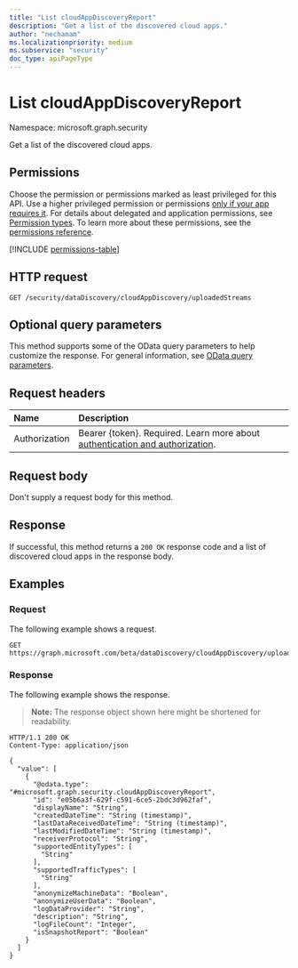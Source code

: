```yaml
---
title: "List cloudAppDiscoveryReport"
description: "Get a list of the discovered cloud apps."
author: "nechamam"
ms.localizationpriority: medium
ms.subservice: "security"
doc_type: apiPageType
---
```


# List cloudAppDiscoveryReport

Namespace: microsoft.graph.security

Get a list of the discovered cloud apps.

## Permissions

Choose the permission or permissions marked as least privileged for this API. Use a higher privileged permission or permissions [only if your app requires it](/graph/permissions-overview#best-practices-for-using-microsoft-graph-permissions). For details about delegated and application permissions, see [Permission types](/graph/permissions-overview#permission-types). To learn more about these permissions, see the [permissions reference](/graph/permissions-reference).

<!-- {
  "blockType": "permissions",
  "name": "security-datadiscoveryreport-list-uploadedstreams-permissions"
}
-->
[!INCLUDE [permissions-table](../includes/permissions/security-datadiscoveryreport-list-uploadedstreams-permissions.md)]

## HTTP request

<!-- {
  "blockType": "ignored"
}
-->
``` http
GET /security/dataDiscovery/cloudAppDiscovery/uploadedStreams
```

## Optional query parameters

This method supports some of the OData query parameters to help customize the response. For general information, see [OData query parameters](/graph/query-parameters).

## Request headers

|Name|Description|
|:---|:---|
|Authorization|Bearer {token}. Required. Learn more about [authentication and authorization](/graph/auth/auth-concepts).|

## Request body

Don't supply a request body for this method.

## Response

If successful, this method returns a `200 OK` response code and a list of discovered cloud apps in the response body.

## Examples

### Request

The following example shows a request.
<!-- {
  "blockType": "request",
  "name": "list_cloudappdiscoveryreport"
}
-->
``` http
GET https://graph.microsoft.com/beta/dataDiscovery/cloudAppDiscovery/uploadedStreams
```


### Response

The following example shows the response.
>**Note:** The response object shown here might be shortened for readability.
<!-- {
  "blockType": "response",
  "truncated": true,
  "@odata.type": "Collection(microsoft.graph.security.cloudAppDiscoveryReport)"
}
-->
``` http
HTTP/1.1 200 OK
Content-Type: application/json

{
  "value": [
    {
      "@odata.type": "#microsoft.graph.security.cloudAppDiscoveryReport",
      "id": "e05b6a3f-629f-c591-6ce5-2bdc3d962faf",
      "displayName": "String",
      "createdDateTime": "String (timestamp)",
      "lastDataReceivedDateTime": "String (timestamp)",
      "lastModifiedDateTime": "String (timestamp)",
      "receiverProtocol": "String",
      "supportedEntityTypes": [
        "String"
      ],
      "supportedTrafficTypes": [
        "String"
      ],
      "anonymizeMachineData": "Boolean",
      "anonymizeUserData": "Boolean",
      "logDataProvider": "String",
      "description": "String",
      "logFileCount": "Integer",
      "isSnapshotReport": "Boolean"
    }
  ]
}
```
